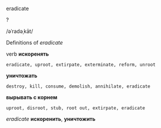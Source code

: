 eradicate

?

/əˈradəˌkāt/

Definitions of _eradicate_

verb
**искоренять**

    eradicate, uproot, extirpate, exterminate, reform, unroot
**уничтожать**

    destroy, kill, consume, demolish, annihilate, eradicate
**вырывать с корнем**

    uproot, disroot, stub, root out, extirpate, eradicate

_eradicate_
**искоренить**, **уничтожить**